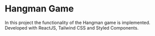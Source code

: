 # Hangman Game

In this project the functionality of the Hangman game is implemented. Developed with ReactJS, Tailwind CSS and Styled Components.
